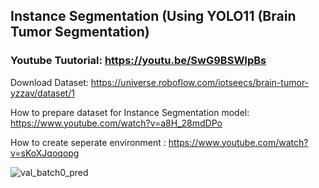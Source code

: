 ## Instance Segmentation (Using YOLO11 (Brain Tumor Segmentation)

### Youtube Tuutorial: https://youtu.be/SwG9BSWIpBs

Download Dataset: https://universe.roboflow.com/iotseecs/brain-tumor-yzzav/dataset/1

How to prepare dataset for Instance Segmentation model: https://www.youtube.com/watch?v=a8H_28mdDPo

How to create seperate environment : https://www.youtube.com/watch?v=sKoXJqoqopg

![val_batch0_pred](https://github.com/user-attachments/assets/c110412b-c1c1-4a91-b481-02e96e25ca98)
